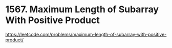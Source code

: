 # 1567. Maximum Length of Subarray With Positive Product




https://leetcode.com/problems/maximum-length-of-subarray-with-positive-product/
